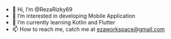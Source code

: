 - 👋 Hi, I’m @RezaRizky69
- 👀 I’m interested in developing Mobile Application
- 🌱 I’m currently learning Kotlin and Flutter
- 📫 How to reach me, catch me at ezaworkspace@gmail.com

